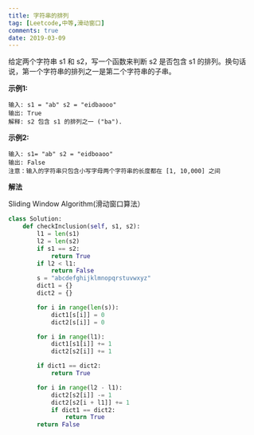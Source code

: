 ```yaml
---
title: 字符串的排列
tag: [Leetcode,中等,滑动窗口]
comments: true
date: 2019-03-09
---
```








给定两个字符串 s1 和 s2，写一个函数来判断 s2 是否包含 s1 的排列。换句话说，第一个字符串的排列之一是第二个字符串的子串。

**示例1:**

```
输入: s1 = "ab" s2 = "eidbaooo"
输出: True
解释: s2 包含 s1 的排列之一 ("ba").
```

**示例2:**

```
输入: s1= "ab" s2 = "eidboaoo"
输出: False
注意：输入的字符串只包含小写字母两个字符串的长度都在 [1, 10,000] 之间
```


**解法**

Sliding Window Algorithm(滑动窗口算法）

```python
class Solution:
    def checkInclusion(self, s1, s2):
        l1 = len(s1)
        l2 = len(s2)
        if s1 == s2:
            return True
        if l2 < l1:
            return False
        s = "abcdefghijklmnopqrstuvwxyz"
        dict1 = {}
        dict2 = {}

        for i in range(len(s)):
            dict1[s[i]] = 0
            dict2[s[i]] = 0

        for i in range(l1):
            dict1[s1[i]] += 1
            dict2[s2[i]] += 1

        if dict1 == dict2:
            return True

        for i in range(l2 - l1):
            dict2[s2[i]] -= 1
            dict2[s2[i + l1]] += 1
            if dict1 == dict2:
                return True
        return False
```